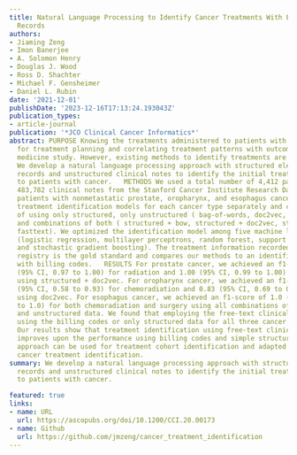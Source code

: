 ```yaml
---
title: Natural Language Processing to Identify Cancer Treatments With Electronic Medical
  Records
authors:
- Jiaming Zeng
- Imon Banerjee
- A. Solomon Henry
- Douglas J. Wood
- Ross D. Shachter
- Michael F. Gensheimer
- Daniel L. Rubin
date: '2021-12-01'
publishDate: '2023-12-16T17:13:24.193043Z'
publication_types:
- article-journal
publication: '*JCO Clinical Cancer Informatics*'
abstract: PURPOSE Knowing the treatments administered to patients with cancer is important
  for treatment planning and correlating treatment patterns with outcomes for personalized
  medicine study. However, existing methods to identify treatments are often lacking.
  We develop a natural language processing approach with structured electronic medical
  records and unstructured clinical notes to identify the initial treatment administered
  to patients with cancer.   METHODS We used a total number of 4,412 patients with
  483,782 clinical notes from the Stanford Cancer Institute Research Database containing
  patients with nonmetastatic prostate, oropharynx, and esophagus cancer. We trained
  treatment identification models for each cancer type separately and compared performance
  of using only structured, only unstructured ( bag-of-words, doc2vec, fasttext),
  and combinations of both ( structured + bow, structured + doc2vec, structured +
  fasttext). We optimized the identification model among five machine learning methods
  (logistic regression, multilayer perceptrons, random forest, support vector machines,
  and stochastic gradient boosting). The treatment information recorded in the cancer
  registry is the gold standard and compares our methods to an identification baseline
  with billing codes.   RESULTS For prostate cancer, we achieved an f1-score of 0.99
  (95% CI, 0.97 to 1.00) for radiation and 1.00 (95% CI, 0.99 to 1.00) for surgery
  using structured + doc2vec. For oropharynx cancer, we achieved an f1-score of 0.78
  (95% CI, 0.58 to 0.93) for chemoradiation and 0.83 (95% CI, 0.69 to 0.95) for surgery
  using doc2vec. For esophagus cancer, we achieved an f1-score of 1.0 (95% CI, 1.0
  to 1.0) for both chemoradiation and surgery using all combinations of structured
  and unstructured data. We found that employing the free-text clinical notes outperforms
  using the billing codes or only structured data for all three cancer types.   CONCLUSION
  Our results show that treatment identification using free-text clinical notes greatly
  improves upon the performance using billing codes and simple structured data. The
  approach can be used for treatment cohort identification and adapted for longitudinal
  cancer treatment identification.
summary: We develop a natural language processing approach with structured electronic medical
  records and unstructured clinical notes to identify the initial treatment administered
  to patients with cancer.

featured: true
links:
- name: URL
  url: https://ascopubs.org/doi/10.1200/CCI.20.00173
- name: Github
  url: https://github.com/jmzeng/cancer_treatment_identification
---
```

